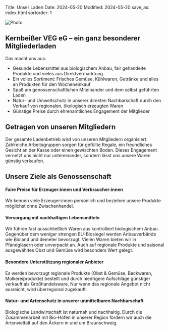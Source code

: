 Title: Unser Laden
Date: 2024-05-20
Modified: 2024-05-20
save_as: index.html
sortorder: 1

![Photo]({static}/images/banner/h-banner_regalansicht2.jpg)

## Kernbeißer VEG eG – ein ganz besonderer Mitgliederladen

Das macht uns aus:

- Gesunde Lebensmittel aus biologischem Anbau, fair gehandelte Produkte und vieles aus Direktvermarktung
- Ein volles Sortiment: Frisches Gemüse, Kühlwaren, Getränke und alles an Produkten für den Wocheneinkauf
- Spaß am genossenschaftlichen Miteinander und dem selbst geführten Laden
- Natur- und Umweltschutz in unserer direkten Nachbarschaft durch den Verkauf von regionalen, ökologisch erzeugten Waren
- Günstige Preise durch ehrenamtliches Engagement der Mitglieder

## Getragen von unseren Mitgliedern

Der gesamte Ladenbetrieb wird von unseren Mitgliedern organisiert. Zahlreiche Arbeitsgruppen sorgen für gefüllte Regale, ein freundliches Gesicht an der Kasse oder einen gewischten Boden. Dieses Engagement vernetzt uns nicht nur untereinander, sondern lässt uns unsere Waren günstig verkaufen.

## Unsere Ziele als Genossenschaft

#### Faire Preise für Erzeuger:innen und Verbraucher:innen
Wir kennen viele Erzeuger:innen persönlich und beziehen unsere Produkte möglichst ohne Zwischenhandel.

#### Versorgung mit nachhaltigen Lebensmitteln
Wir führen fast ausschließlich Waren aus kontrolliert biologischem Anbau. Gegenüber dem weniger strengen EU-Biosiegel werden Anbauverbände wie Bioland und demeter bevorzugt. Vielen Waren bieten wir in Pfandgläsern oder unverpackt an. Auch auf regionale Produkte und saisonal ausgewähltes Obst und Gemüse wird besonders Wert gelegt.

#### Besondere Unterstützung regionaler Anbieter
Es werden bevorzugt regionale Produkte (Obst & Gemüse, Backwaren, Molkereiprodukte) bestellt und durch niedrigere Aufschläge günstiger verkauft als Großhandelsware. Nur wenn das regionale Angebot nicht ausreicht, wird überregional zugekauft.

#### Natur- und Artenschutz in unserer unmittelbaren Nachbarschaft
Biologische Landwirtschaft ist naturnah und nachhaltig. Durch die Zusammenarbeit mit Bio-Höfen in unserer Region fördern wir auch die Artenvielfalt auf den Äckern in und um Braunschweig.
